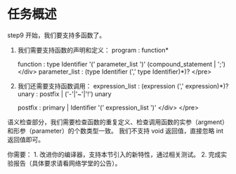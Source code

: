 # 任务概述

step9 开始，我们要支持多函数了。

1. 我们需要支持函数的声明和定义：  program  : function\*

   function  : type Identifier '\(' parameter\_list '\)' \(compound\_statement \| ';'\) &lt;/div&gt; parameter\_list : \(type Identifier \(',' type Identifier\)\*\)? &lt;/pre&gt;

2. 我们还需要支持函数调用： expression\_list : \(expression \(',' expression\)\*\)? unary  : postfix  \| \('-'\|'~'\|'!'\) unary

   postfix  : primary  \| Identifier '\(' expression\_list '\)' &lt;/div&gt; &lt;/pre&gt;

语义检查部分，我们需要检查函数的重复定义、检查调用函数的实参（argment）和形参（parameter）的个数类型一致。 我们不支持 void 返回值，直接忽略 int 返回值即可。

你需要： 1. 改进你的编译器，支持本节引入的新特性，通过相关测试。 2. 完成实验报告（具体要求请看网络学堂的公告）。

